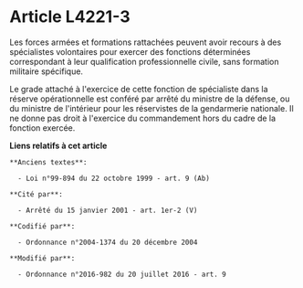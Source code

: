 # Article L4221-3

Les forces armées et formations rattachées peuvent avoir recours à des spécialistes volontaires pour exercer des fonctions
déterminées correspondant à leur qualification professionnelle civile, sans formation militaire spécifique.

Le grade attaché à l'exercice de cette fonction de spécialiste dans la réserve opérationnelle est conféré par arrêté du
ministre de la défense, ou du ministre de l'intérieur pour les réservistes de la gendarmerie nationale. Il ne donne pas droit
à l'exercice du commandement hors du cadre de la fonction exercée.

**Liens relatifs à cet article**

	**Anciens textes**:

	  - Loi n°99-894 du 22 octobre 1999 - art. 9 (Ab)

	**Cité par**:

	  - Arrêté du 15 janvier 2001 - art. 1er-2 (V)

	**Codifié par**:

	  - Ordonnance n°2004-1374 du 20 décembre 2004

	**Modifié par**:

	  - Ordonnance n°2016-982 du 20 juillet 2016 - art. 9
